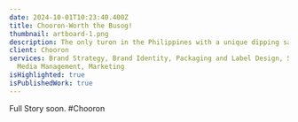 ```yaml
---
date: 2024-10-01T10:23:40.400Z
title: Chooron-Worth the Busog!
thumbnail: artboard-1.png
description: The only turon in the Philippines with a unique dipping sauce experience.
client: Chooron
services: Brand Strategy, Brand Identity, Packaging and Label Design, Social
  Media Management, Marketing
isHighlighted: true
isPublishedWork: true
---
```

Full Story soon. #Chooron